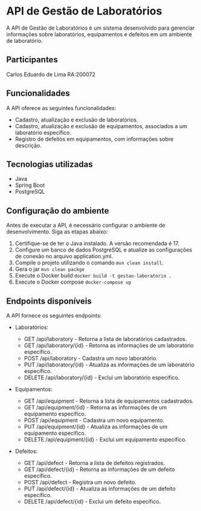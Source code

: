 # API de Gestão de Laboratórios

A API de Gestão de Laboratórios é um sistema desenvolvido para gerenciar informações sobre laboratórios, equipamentos e defeitos em um ambiente de laboratório.

## Participantes
Carlos Eduardo de Lima  RA:200072

## Funcionalidades

A API oferece as seguintes funcionalidades:

- Cadastro, atualização e exclusão de laboratórios.
- Cadastro, atualização e exclusão de equipamentos, associados a um laboratório específico.
- Registro de defeitos em equipamentos, com informações sobre descrição.

## Tecnologias utilizadas

- Java
- Spring Boot
- PostgreSQL

## Configuração do ambiente

Antes de executar a API, é necessário configurar o ambiente de desenvolvimento. Siga as etapas abaixo:

1. Certifique-se de ter o Java instalado. A versão recomendada é 17.
2. Configure um banco de dados PostgreSQL e atualize as configurações de conexão no arquivo application.yml.
3. Compile o projeto utilizando o comando `mvn clean install`.
4. Gera o jar `mvn clean packge`
5. Execute o Docker build `docker build -t gestao-laboratorio .` 
6. Execute o Docker compose `docker-compose up`

## Endpoints disponíveis

A API fornece os seguintes endpoints:

- Laboratórios:
    - GET /api/laboratory - Retorna a lista de laboratórios cadastrados.
    - GET /api/laboratory/{id} - Retorna as informações de um laboratório específico.
    - POST /api/laboratory - Cadastra um novo laboratório.
    - PUT /api/laboratory/{id} - Atualiza as informações de um laboratório específico.
    - DELETE /api/laboratory/{id} - Exclui um laboratório específico.

- Equipamentos:
    - GET /api/equipment - Retorna a lista de equipamentos cadastrados.
    - GET /api/equipment/{id} - Retorna as informações de um equipamento específico.
    - POST /api/equipment - Cadastra um novo equipamento.
    - PUT /api/equipment/{id} - Atualiza as informações de um equipamento específico.
    - DELETE /api/equipment/{id} - Exclui um equipamento específico.

- Defeitos:
    - GET /api/defect - Retorna a lista de defeitos registrados.
    - GET /api/defect/{id} - Retorna as informações de um defeito específico.
    - POST /api/defect - Registra um novo defeito.
    - PUT /api/defect/{id} - Atualiza as informações de um defeito específico.
    - DELETE /api/defect/{id} - Exclui um defeito específico.
